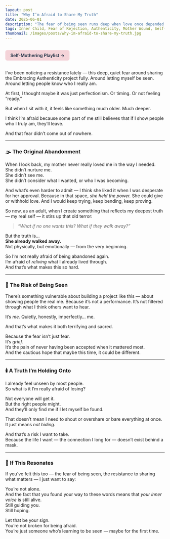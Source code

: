 ```yaml
---
layout: post
title: "Why I’m Afraid to Share My Truth"
date: 2025-06-01
description: "The fear of being seen runs deep when love once depended on hiding. This is what I’m learning to face."
tags: Inner Child, Fear of Rejection, Authenticity, Mother Wound, Self-Expression
thumbnail: /images/posts/why-im-afraid-to-share-my-truth.jpg
---
```


<a href="https://music.youtube.com/playlist?list=PLuO5E1rh5RqIzePJeOjdXo62gwnYJ748_&si=NvtF0mzI9Sx2IoPu&shuffle=1" 
   target="_blank" 
   class="back-button"
   style="display:inline-block; margin: 1rem auto; background-color: #F4D3D8; color: #1A2D41; padding: 0.5rem 1rem; border-radius: 6px; font-weight: 600; text-decoration: none;">
  Self‑Mothering Playlist →
</a>

I’ve been noticing a resistance lately — this deep, quiet fear around sharing the Embracing Authenticity project fully. Around letting myself be seen. Around letting people know who I really am.

At first, I thought maybe it was just perfectionism. Or timing. Or not feeling “ready.”

But when I sit with it, it feels like something much older. Much deeper.

I think I’m afraid because some part of me still believes that if I show people who I truly am, they’ll leave.

And that fear didn’t come out of nowhere.

---

### 🌫️ The Original Abandonment

When I look back, my mother never really loved me in the way I needed.  
She didn’t nurture me.  
She didn’t see me.  
She didn’t consider what I wanted, or who I was becoming.

And what’s even harder to admit — I think she liked it when I was desperate for her approval. Because in that space, *she held the power.* She could give or withhold love. And I would keep trying, keep bending, keep proving.

So now, as an adult, when I create something that reflects my deepest truth — my real self — it stirs up that old terror:

> *“What if no one wants this? What if they walk away?”*

But the truth is…  
**She already walked away.**  
Not physically, but emotionally — from the very beginning.

So I’m not really afraid of being abandoned again.  
I’m afraid of *reliving* what I already lived through.  
And that’s what makes this so hard.

---

### 🧡 The Risk of Being Seen

There’s something vulnerable about building a project like this — about showing people the real me. Because it’s not a performance. It’s not filtered through what I think others want to hear.

It’s *me.* Quietly, honestly, imperfectly… me.

And that’s what makes it both terrifying and sacred.

Because the fear isn’t just fear.  
It’s *grief.*  
It’s the pain of never having been accepted when it mattered most.  
And the cautious hope that maybe this time, it could be different.

---

### 🕯️ A Truth I’m Holding Onto

I already feel unseen by most people.  
So what is it I’m really afraid of losing?

Not everyone will get it.  
But the right people might.  
And they’ll only find me if I let myself be found.

That doesn’t mean I need to shout or overshare or bare everything at once.  
It just means *not hiding.*

And that’s a risk I want to take.  
Because the life I want — the connection I long for — doesn’t exist behind a mask.

---

### 🌱 If This Resonates

If you’ve felt this too — the fear of being seen, the resistance to sharing what matters — I just want to say:

You’re not alone.  
And the fact that you found your way to these words means that *your inner voice* is still alive.  
Still guiding you.  
Still hoping.

Let that be your sign.  
You’re not broken for being afraid.  
You’re just someone who’s learning to be seen — maybe for the first time.

